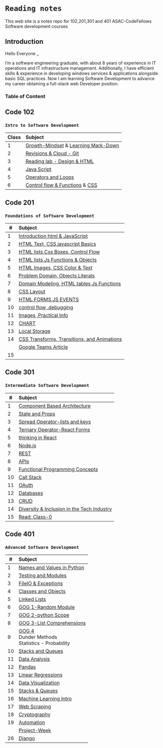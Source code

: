 # **`Reading notes`**

This web site is a notes repo for 102,201,301 and 401 ASAC-CodeFellows Software development courses

## Introduction

Hello Everyone ,,

I’m a software engineering graduate, with about 8 years of experience in IT operations and IT infrastructure management.
Additionally, I  have efficient skills & experience in developing windows services & applications alongside basic SQL practices.
Now I am learning  Software Development to advance my career obtaining a full-stack web Developer position.

### **Table of Content**

## Code 102

### **`Intro to Software Development`**

| Class | Subject  |
| ---            | :--        |
|     1    | [Growth-Mindset](Code102/Lec1/Growth-MindSet.md) &  [Learning Mark-Down](Code102/Lec1/Learning%20Mark-Down.md)|  
|     2    | [Revisions & Cloud - Git](Code102/Lec1/Git.md) |
|     3    | [Reading lab - Design & HTML](Code102/Lec2/Lab-Reading.md)|
|     4    | [Java Script](Code102/Lec4/Lab4-Reading.md) |
|     5    | [Operators and Loops](Code102/Lec5/Operators-loops.md) |
|     6    | [Control flow & Functions](Code102/Lec6/ControlFlowandFunctions.md)  &  [CSS](Code102/Lec6/CSS.md)  |

## Code 201

### **`Foundations of Software Development`**

| # | Subject |
| ---            | :--        |
| 1 | [Introduction html & JavaScript](Code201/class-01.md)|  
| 2 | [HTML Text, CSS,javascript Basics](Code201/Class-02.md) |  
| 3 | [HTML lists,Css Boxes, Control Flow](Code201/class-03.md) |  
| 4 | [HTML lists,Js Functions & Objects](Code201/class-04.md) |  
| 5 | [HTML Images, CSS Color & Text](Code201/class-05.md) |
| 6 | [Problem Domain, Objects Literals](Code201/Class-06.md)  |
| 7 | [Domain Modeling, HTML tables Js Functions](Code201/class-07.md)  |
| 8 | [CSS Layout](Code201/class-08.md) |
| 9 | [HTML FORMS,JS EVENTS](Code201/class-09.md) |
| 10 | [control flow ,debugging](Code201/class-10.md) |
| 11 | [Images ,Practical Info](Code201/class-11.md) |
| 12 | [CHART](Code201/class-12.md) |
| 13 | [Local Storage](Code201/class-13.md) |
| 14 |  [CSS Transforms, Transitions, and Animations](Code201/class-14a.md) |
|    |  [Google Teams Article](Code201/class-14b.md) |
| 15 |  []() |

## Code 301

### **`Intermediate Software Development`**

| # | Subject |
| ---            | :--        |
| 1 | [Component Based Architecture](Code301/class-01.md)|  
| 2 | [State and Props](Code301/Class-02.md) |  
| 3 | [Spread Operator-lists and keys](Code301/class-03.md) |  
| 4 | [Ternary Operator-React Forms](Code301/class-04.md) |  
| 5 | [thinking in React](Code301/class-05.md) |
| 6 | [Node.js](Code301/class-06.md)  |
| 7 | [REST](Code301/class-07.md)  |
| 8 | [APIs](Code301/class-08.md) |
| 9 | [Functional Programming Concepts](Code301/class-09.md) |
| 10 | [Call Stack](Code301/class-10.md) |
| 11 | [OAuth](Code301/class-11.md) |
| 12 | [Databases](Code301/class-12.md) |
| 13 | [CRUD](Code301/class-13.md) |
| 14 | [Diversity & Inclusion in the Tech Industry](Code301/class-14.md) |
| 15 | [Read: Class-0](Code301/class-15.md) |

## Code 401

### **`Advanced Software Development`**

| # | Subject |
| ---            | :--        |
| 1 | [Names and Values in Python](Code401/class-01.md)|  
| 2 | [Testing and Modules](Code401/class-02.md) |  
| 3 | [FileIO & Exceptions](Code401/class-03.md) |  
| 4 | [Classes and Objects](Code401/class-04.md) |  
| 5 | [Linked Lists](Code401/class-05.md) |
| 6 | [GOG 1-Random Module](Code401/class-06.md)  |
| 7 | [GOG 2-python Scope](Code401/class-07.md)  |
| 8 | [GOG 3-List Comprehensions](Code401/class-08.md) |
| 9 | [GOG 4](Code401/class-09.md)<br> Dunder Methods <br>Statistics - Probability
| 10 | [Stacks and Queues](Code401/class-10.md) |
| 11 | [Data Analysis](Code401/class-11.md) |
| 12 | [Pandas](Code401/class-12.md) |
| 13 | [Linear Regressions](Code401/class-13.md) |
| 14 | [Data Visualization](Code401/class-14.md) |
| 15 | [Stacks & Queues](Code401/class-15.md) |
| 16 | [Machine Learning Intro](Code401/class-16.md) |
| 17 | [Web Scraping](Code401/class-17.md) |
| 18 | [Cryptography](Code401/class-18.md) |
| 19 | [Automation](Code401/class-19.md) |
|    | [Project-Week](#) |
| 26 | [Django ](Code401/class-26.md) |